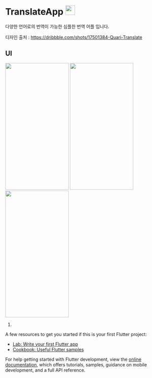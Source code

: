 # TranslateApp <img src="https://user-images.githubusercontent.com/103208820/210183768-6358c59d-efc3-4d43-ba6b-a1137a7e4e5d.png"  width="30" height="30"/>

다양한 언어로의 번역이 가능한 심플한 번역 어플 입니다.

디자인 출처 : https://dribbble.com/shots/17501384-Quari-Translate
## UI

<img src="https://user-images.githubusercontent.com/103208820/210184179-f11b8f86-ab39-4a11-b5fb-e84e3cd0504b.png"  width="200" height="400"/> <img src="https://user-images.githubusercontent.com/103208820/210184184-4c9b1998-9fe0-4701-8cef-9b12ff4ee8e8.png"  width="200" height="400"/> <img src="https://user-images.githubusercontent.com/103208820/210184188-76d1be59-c5b9-4dbb-868e-854065670ed1.png"  width="200" height="400"/>

1) 

A few resources to get you started if this is your first Flutter project:

- [Lab: Write your first Flutter app](https://docs.flutter.dev/get-started/codelab)
- [Cookbook: Useful Flutter samples](https://docs.flutter.dev/cookbook)

For help getting started with Flutter development, view the
[online documentation](https://docs.flutter.dev/), which offers tutorials,
samples, guidance on mobile development, and a full API reference.
